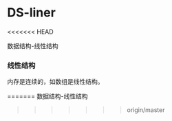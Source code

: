 # DS-liner
<<<<<<< HEAD

数据结构-线性结构

### 线性结构
 
 内存是连续的，如数组是线性结构。

=======
数据结构-线性结构
>>>>>>> origin/master

